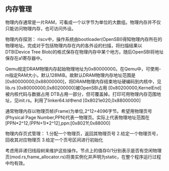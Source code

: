 内存管理
------
物理内存通常是一片RAM，可看成一个以字节为单位的大数组。物理内存并不仅只能访问物理内存，也可访问外设。

物理内存探测：
riscv中，操作系统由bootloader(OpenSBI)得知物理内存所在的物理地址。完成对于包括物理内存在内的各外设的扫描，将扫描结果以DTB(Device Tree Blob)的格式保存在物理内存中某个地方。随后OpenSBI将地址保存在a1寄存器中。

Qemu规定DRAM物理内存起始物理地址为0x80000000。在Qemu中，可使用-m指定RAM大小，默认128MiB。故默认DRAM物理内存地址范围是[0x80000000,0x88000000]，将DRAM物理内存结束地址硬编码到内核中，见lib.rs 
[0x80000000,0x80200000]被OpenSBI占用
[0x80200000,KernelEnd]被内核代码与数据占用
DTB占用一部分，但可覆盖掉。打印可用物理内存范围地址，见init.rs。利用了linker64.ld中end [0x8021e020,0x88000000]

通常物理内存以物理页帧(Frame)为单位,2^12=4096字节。希望用物理页号(Physical Page Number,PPN)代表一物理页。实际上代表物理地址范围在[PPN*2^12,(PPN+1)*2^12],ppn:[0x8021f,0x88000]

物理内存页式管理：
1.分配一个物理页，返回其物理页号
2.给定一个物理页号，回收其对应物理页
3.给定一个页号区间进行初始化

考虑用非递归线段树来维护这些操作。节点上的值存0/1分别表示是否有空闲物理页(mod.rs,frame_allocator.rs)将类实例化并声明为static，在整个程序运行过程中均有效。
